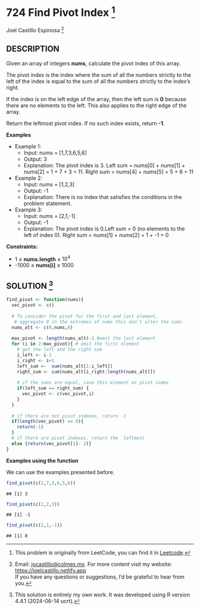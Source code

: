 
# 724 Find Pivot Index [^1]

Joel Castillo Espinosa [^2]

## DESCRIPTION

Given an array of integers **nums**, calculate the pivot index of this
array.

The pivot index is the index where the sum of all the numbers strictly
to the left of the index is equal to the sum of all the numbers strictly
to the index’s right.

If the index is on the left edge of the array, then the left sum is
**0** because there are no elements to the left. This also applies to
the right edge of the array.

Return the leftmost pivot index. If no such index exists, return **-1**.

**Examples**

- Example 1:
  - Input: nums = \[1,7,3,6,5,6\]
  - Output: 3
  - Explanation: The pivot index is 3. Left sum = nums\[0\] +
    nums\[1\] + nums\[2\] = 1 + 7 + 3 = 11. Right sum = nums\[4\] +
    nums\[5\] = 5 + 6 = 11
- Example 2:
  - Input: nums = \[1,2,3\]
  - Output: -1
  - Explanation: There is no index that satisfies the conditions in the
    problem statement.
- Example 3:
  - Input: nums = \[2,1,-1\]
  - Output: -1
  - Explanation: The pivot index is 0.Left sum = 0 (no elements to the
    left of index 0). Right sum = nums\[1\] + nums\[2\] = 1 + -1 = 0

**Constraints:**

- 1 ≤ **nums.length** ≤ $10^4$
- -1000 ≤ **nums\[i\]** ≤ 1000

## SOLUTION [^3]

``` r
find_pivot <- function(nums){
  vec_pivot <- c()
  
  # To consider the pivot for the first and last element, 
   # aggregate 0 in the extremes of nums this don't alter the sums 
  nums_alt <- c(0,nums,0)
  
  max_pivot <- length(nums_alt)-1 #omit the last element
  for (i in 2:max_pivot){ # omit the first element 
    # get the left and the right sum
    i_left <- i-1
    i_right <- i+1
    left_sum <-  sum(nums_alt[1:i_left])
    right_sum <- sum(nums_alt[i_right:length(nums_alt)])
    
    # if the sums are equal, save this element as pivot index
    if(left_sum == right_sum) {
      vec_pivot <- c(vec_pivot,i)
    }
  }
  
  # if there are not pivot indexes, return -1
  if(length(vec_pivot) == 0){
    return(-1)
  } 
  # if there are pivot indexes, return the  leftmost
  else {return(vec_pivot[1]- 2)}
}
```

**Examples using the function**

We can use the examples presented before.

``` r
find_pivot(c(1,7,3,6,5,6))
```

    ## [1] 3

``` r
find_pivot(c(1,2,3))
```

    ## [1] -1

``` r
find_pivot(c(2,1,-1))
```

    ## [1] 0

[^1]: This problem is originally from LeetCode, you can find it in
    [Leetcode](https://leetcode.com/problems/find-pivot-index/?envType=study-plan-v2&envId=leetcode-75).

[^2]: Email: <jocastillo@colmex.mx>. For more content visit my website:
    <https://joelcastillo.netlify.app> <br> If you have any questions or
    suggestions, I’d be grateful to hear from you.

[^3]: This solution is entirely my own work. It was developed using R
    version 4.4.1 (2024-06-14 ucrt).
